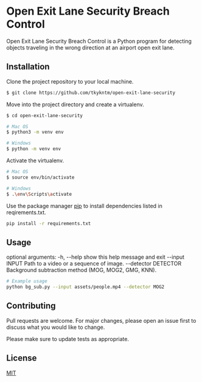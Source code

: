 # Open Exit Lane Security Breach Control

Open Exit Lane Security Breach Control is a Python program for detecting objects traveling in the wrong direction at an airport open exit lane.

## Installation

Clone the project repository to your local machine.

```bash
$ git clone https://github.com/tkykntm/open-exit-lane-security
```

Move into the project directory and create a virtualenv.

```bash
$ cd open-exit-lane-security

# Mac OS
$ python3 -m venv env

# Windows
$ python -m venv env
```

Activate the virtualenv.

```bash
# Mac OS
$ source env/bin/activate

# Windows
$ .\env\Scripts\activate
```

Use the package manager [pip](https://pip.pypa.io/en/stable/) to install dependencies listed in reqirements.txt.

```bash
pip install -r requirements.txt
```

## Usage

optional arguments:
  -h, --help           show this help message and exit
  --input INPUT        Path to a video or a sequence of image.
  --detector DETECTOR  Background subtraction method (MOG, MOG2, GMG, KNN).

```bash
# Example usage
python bg_sub.py --input assets/people.mp4 --detector MOG2
```

## Contributing
Pull requests are welcome. For major changes, please open an issue first to discuss what you would like to change.

Please make sure to update tests as appropriate.

## License
[MIT](https://choosealicense.com/licenses/mit/)
